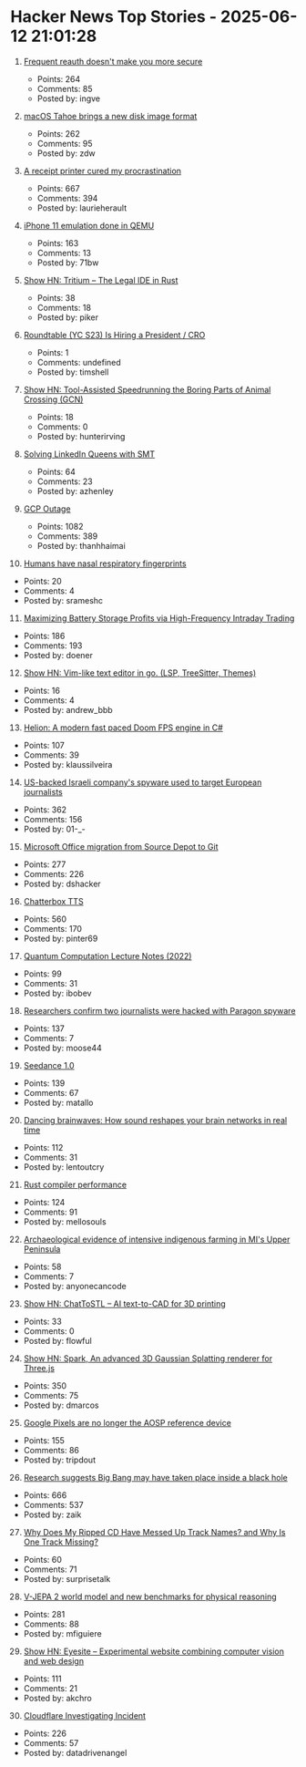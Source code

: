 # Hacker News Top Stories - 2025-06-12 21:01:28

1. [Frequent reauth doesn't make you more secure](https://tailscale.com/blog/frequent-reath-security)
   - Points: 264
   - Comments: 85
   - Posted by: ingve

2. [macOS Tahoe brings a new disk image format](https://eclecticlight.co/2025/06/12/macos-tahoe-brings-a-new-disk-image-format/)
   - Points: 262
   - Comments: 95
   - Posted by: zdw

3. [A receipt printer cured my procrastination](https://www.laurieherault.com/articles/a-thermal-receipt-printer-cured-my-procrastination)
   - Points: 667
   - Comments: 394
   - Posted by: laurieherault

4. [iPhone 11 emulation done in QEMU](https://github.com/ChefKissInc/QEMUAppleSilicon)
   - Points: 163
   - Comments: 13
   - Posted by: 71bw

5. [Show HN: Tritium – The Legal IDE in Rust](https://tritium.legal/preview)
   - Points: 38
   - Comments: 18
   - Posted by: piker

6. [Roundtable (YC S23) Is Hiring a President / CRO](https://www.ycombinator.com/companies/roundtable/jobs/wmPTI9F-president-cro-founding)
   - Points: 1
   - Comments: undefined
   - Posted by: timshell

7. [Show HN: Tool-Assisted Speedrunning the Boring Parts of Animal Crossing (GCN)](https://github.com/hunterirving/pico-crossing)
   - Points: 18
   - Comments: 0
   - Posted by: hunterirving

8. [Solving LinkedIn Queens with SMT](https://buttondown.com/hillelwayne/archive/solving-linkedin-queens-with-smt/)
   - Points: 64
   - Comments: 23
   - Posted by: azhenley

9. [GCP Outage](https://status.cloud.google.com/)
   - Points: 1082
   - Comments: 389
   - Posted by: thanhhaimai

10. [Humans have nasal respiratory fingerprints](https://www.cell.com/current-biology/fulltext/S0960-9822(25)00583-4)
   - Points: 20
   - Comments: 4
   - Posted by: srameshc

11. [Maximizing Battery Storage Profits via High-Frequency Intraday Trading](https://arxiv.org/abs/2504.06932)
   - Points: 186
   - Comments: 193
   - Posted by: doener

12. [Show HN: Vim-like text editor in go. (LSP, TreeSitter, Themes)](https://github.com/firstrow/mcwig)
   - Points: 16
   - Comments: 4
   - Posted by: andrew_bbb

13. [Helion: A modern fast paced Doom FPS engine in C#](https://github.com/Helion-Engine/Helion)
   - Points: 107
   - Comments: 39
   - Posted by: klaussilveira

14. [US-backed Israeli company's spyware used to target European journalists](https://apnews.com/article/spyware-italy-paragon-meloni-pegasus-f36dd32106f44398ee24001317ccf2bb)
   - Points: 362
   - Comments: 156
   - Posted by: 01-_-

15. [Microsoft Office migration from Source Depot to Git](https://danielsada.tech/blog/carreer-part-7-how-office-moved-to-git-and-i-loved-devex/)
   - Points: 277
   - Comments: 226
   - Posted by: dshacker

16. [Chatterbox TTS](https://github.com/resemble-ai/chatterbox)
   - Points: 560
   - Comments: 170
   - Posted by: pinter69

17. [Quantum Computation Lecture Notes (2022)](https://math.mit.edu/~shor/435-LN/)
   - Points: 99
   - Comments: 31
   - Posted by: ibobev

18. [Researchers confirm two journalists were hacked with Paragon spyware](https://techcrunch.com/2025/06/12/researchers-confirm-two-journalists-were-hacked-with-paragon-spyware/)
   - Points: 137
   - Comments: 7
   - Posted by: moose44

19. [Seedance 1.0](https://seed.bytedance.com/en/seedance)
   - Points: 139
   - Comments: 67
   - Posted by: matallo

20. [Dancing brainwaves: How sound reshapes your brain networks in real time](https://www.sciencedaily.com/releases/2025/06/250602155001.htm)
   - Points: 112
   - Comments: 31
   - Posted by: lentoutcry

21. [Rust compiler performance](https://kobzol.github.io/rust/rustc/2025/06/09/why-doesnt-rust-care-more-about-compiler-performance.html)
   - Points: 124
   - Comments: 91
   - Posted by: mellosouls

22. [Archaeological evidence of intensive indigenous farming in MI's Upper Peninsula](https://www.science.org/doi/10.1126/science.ads1643)
   - Points: 58
   - Comments: 7
   - Posted by: anyonecancode

23. [Show HN: ChatToSTL – AI text-to-CAD for 3D printing](https://huggingface.co/spaces/flowfulai/ChatToSTL)
   - Points: 33
   - Comments: 0
   - Posted by: flowful

24. [Show HN: Spark, An advanced 3D Gaussian Splatting renderer for Three.js](https://sparkjs.dev/)
   - Points: 350
   - Comments: 75
   - Posted by: dmarcos

25. [Google Pixels are no longer the AOSP reference device](https://9to5google.com/2025/06/12/android-open-source-project-pixel-change/)
   - Points: 155
   - Comments: 86
   - Posted by: tripdout

26. [Research suggests Big Bang may have taken place inside a black hole](https://www.port.ac.uk/news-events-and-blogs/blogs/space-cosmology-and-the-universe/what-if-the-big-bang-wasnt-the-beginning-our-research-suggests-it-may-have-taken-place-inside-a-black-hole)
   - Points: 666
   - Comments: 537
   - Posted by: zaik

27. [Why Does My Ripped CD Have Messed Up Track Names? and Why Is One Track Missing?](https://www.akpain.net/blog/inside-a-cd/)
   - Points: 60
   - Comments: 71
   - Posted by: surprisetalk

28. [V-JEPA 2 world model and new benchmarks for physical reasoning](https://ai.meta.com/blog/v-jepa-2-world-model-benchmarks/)
   - Points: 281
   - Comments: 88
   - Posted by: mfiguiere

29. [Show HN: Eyesite – Experimental website combining computer vision and web design](https://blog.andykhau.com/blog/eyesite)
   - Points: 111
   - Comments: 21
   - Posted by: akchro

30. [Cloudflare Investigating Incident](https://www.cloudflarestatus.com/incidents/25r9t0vz99rp)
   - Points: 226
   - Comments: 57
   - Posted by: datadrivenangel

